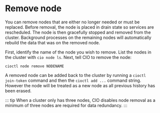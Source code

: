 # Remove node

You can remove nodes that are either no longer needed or must be replaced. Before removal, the node is placed in drain state so services are rescheduled. The node is then gracefully stopped and removed from the cluster. Background processes on the remaining nodes will automatically rebuild the data that was on the removed node.

First, identify the name of the node you wish to remove. List the nodes in the cluster with `cio node ls`. Next, tell CIO to remove the node:
```
cioctl node remove NODENAME
```

A removed node can be added back to the cluster by running a `cioctl join-token` command and then the `cioctl add ...` command string. However the node will be treated as a new node as all previous history has been erased. 

::: tip
When a cluster only has three nodes, CIO disables node removal as a minimum of three nodes are required for data redundancy. 
:::

